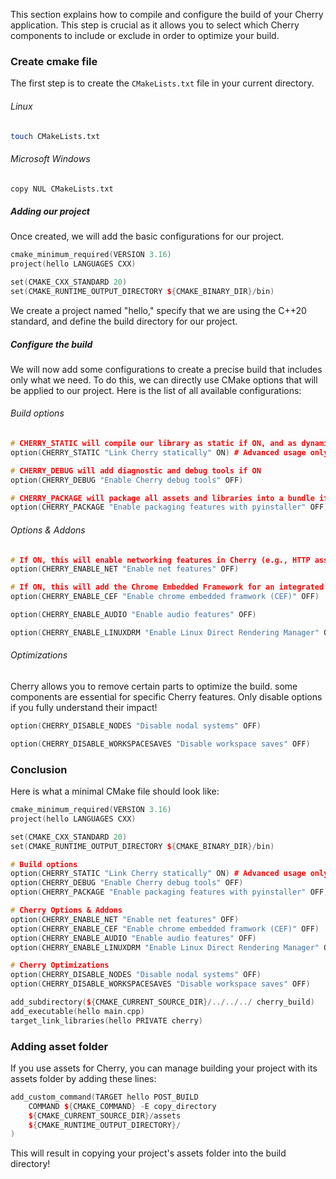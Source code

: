 This section explains how to compile and configure the build of your Cherry application. This step is crucial as it allows you to select which Cherry components to include or exclude in order to optimize your build.

### Create cmake file
The first step is to create the `CMakeLists.txt` file in your current directory.

###### Linux
```bash
touch CMakeLists.txt
```
###### Microsoft Windows
```bash
copy NUL CMakeLists.txt
```

##### Adding our project
Once created, we will add the basic configurations for our project.
```cpp 
cmake_minimum_required(VERSION 3.16)
project(hello LANGUAGES CXX)

set(CMAKE_CXX_STANDARD 20)
set(CMAKE_RUNTIME_OUTPUT_DIRECTORY ${CMAKE_BINARY_DIR}/bin)
```

We create a project named "hello," specify that we are using the C++20 standard, and define the build directory for our project.

##### Configure the build
We will now add some configurations to create a precise build that includes only what we need.
To do this, we can directly use CMake options that will be applied to our project.
Here is the list of all available configurations:

###### Build options
```cpp
# CHERRY_STATIC will compile our library as static if ON, and as dynamic if OFF
option(CHERRY_STATIC "Link Cherry statically" ON) # Advanced usage only: keep this ON to link Cherry statically
```
```cpp
# CHERRY_DEBUG will add diagnostic and debug tools if ON
option(CHERRY_DEBUG "Enable Cherry debug tools" OFF)
```
```cpp
# CHERRY_PACKAGE will package all assets and libraries into a bundle if ON
option(CHERRY_PACKAGE "Enable packaging features with pyinstaller" OFF)
```

###### Options & Addons
```cpp
# If ON, this will enable networking features in Cherry (e.g., HTTP asset fetching)
option(CHERRY_ENABLE_NET "Enable net features" OFF)
```

```cpp
# If ON, this will add the Chrome Embedded Framework for an integrated web browser; if OFF, no CEF-related features are included
option(CHERRY_ENABLE_CEF "Enable chrome embedded framwork (CEF)" OFF)
```
```cpp
option(CHERRY_ENABLE_AUDIO "Enable audio features" OFF)
```
```cpp
option(CHERRY_ENABLE_LINUXDRM "Enable Linux Direct Rendering Manager" OFF)
```

###### Optimizations
Cherry allows you to remove certain parts to optimize the build.
<banner type="warning"> some components are essential for specific Cherry features.
Only disable options if you fully understand their impact!</banner>

```cpp
option(CHERRY_DISABLE_NODES "Disable nodal systems" OFF)
```
```cpp
option(CHERRY_DISABLE_WORKSPACESAVES "Disable workspace saves" OFF)
```


### Conclusion 
Here is what a minimal CMake file should look like:

```cpp 
cmake_minimum_required(VERSION 3.16)
project(hello LANGUAGES CXX)

set(CMAKE_CXX_STANDARD 20)
set(CMAKE_RUNTIME_OUTPUT_DIRECTORY ${CMAKE_BINARY_DIR}/bin)

# Build options
option(CHERRY_STATIC "Link Cherry statically" ON) # Advanced usage only: keep this ON to link Cherry statically
option(CHERRY_DEBUG "Enable Cherry debug tools" OFF)
option(CHERRY_PACKAGE "Enable packaging features with pyinstaller" OFF)

# Cherry Options & Addons
option(CHERRY_ENABLE_NET "Enable net features" OFF)
option(CHERRY_ENABLE_CEF "Enable chrome embedded framwork (CEF)" OFF)
option(CHERRY_ENABLE_AUDIO "Enable audio features" OFF)
option(CHERRY_ENABLE_LINUXDRM "Enable Linux Direct Rendering Manager" OFF)

# Cherry Optimizations
option(CHERRY_DISABLE_NODES "Disable nodal systems" OFF)
option(CHERRY_DISABLE_WORKSPACESAVES "Disable workspace saves" OFF)

add_subdirectory(${CMAKE_CURRENT_SOURCE_DIR}/../../../ cherry_build)
add_executable(hello main.cpp)
target_link_libraries(hello PRIVATE cherry)
```

### Adding asset folder
If you use assets for Cherry, you can manage building your project with its assets folder by adding these lines:

```cpp
add_custom_command(TARGET hello POST_BUILD
    COMMAND ${CMAKE_COMMAND} -E copy_directory
    ${CMAKE_CURRENT_SOURCE_DIR}/assets
    ${CMAKE_RUNTIME_OUTPUT_DIRECTORY}/
)
```

This will result in copying your project's assets folder into the build directory!